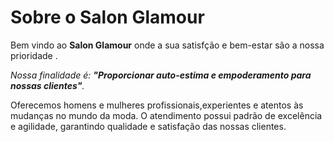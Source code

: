 <!DOCTYPE html>
<html lang="pt-br">
<meta charset="UTF-8">
<title>Salon Glamour</title>

 <h1>Sobre o Salon Glamour</h1>

 <p> Bem vindo ao <strong>Salon Glamour</strong> onde a sua satisfção e bem-estar são a nossa prioridade .</p>

 <p><em>Nossa finalidade é: <strong>"Proporcionar auto-estima e empoderamento para nossas clientes"</strong>.</em></p>

 <p>Oferecemos homens e mulheres profissionais,experientes e atentos às mudanças no mundo da moda. O atendimento possui padrão de excelência e agilidade, garantindo qualidade e satisfação das nossas clientes.</p>
